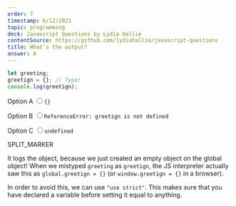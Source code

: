```yaml
---
order: 7
timestamp: 6/12/2021
topic: programming
deck: Javascript Questions by Lydia Hallie
contentSource: https://github.com/lydiahallie/javascript-questions
title: What's the output?
answer: A
---
```


  

```javascript
let greeting;
greetign = {}; // Typo!
console.log(greetign);
```


<label for="option-A">Option A</label>
<input type="radio" name="answer-option" id="option-A" value="A">`{}`</input>
    

<label for="option-B">Option B</label>
<input type="radio" name="answer-option" id="option-B" value="B">`ReferenceError: greetign is not defined`</input>
    

<label for="option-C">Option C</label>
<input type="radio" name="answer-option" id="option-C" value="C">`undefined`</input>
    




SPLIT_MARKER

It logs the object, because we just created an empty object on the global object! When we mistyped `greeting` as `greetign`, the JS interpreter actually saw this as `global.greetign = {}` (or `window.greetign = {}` in a browser).

In order to avoid this, we can use `"use strict"`. This makes sure that you have declared a variable before setting it equal to anything.




